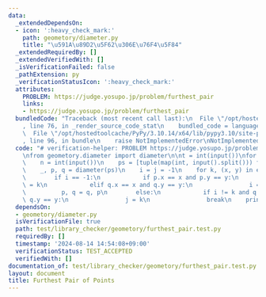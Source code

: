 ```yaml
---
data:
  _extendedDependsOn:
  - icon: ':heavy_check_mark:'
    path: geometory/diameter.py
    title: "\u591A\u89D2\u5F62\u306E\u76F4\u5F84"
  _extendedRequiredBy: []
  _extendedVerifiedWith: []
  _isVerificationFailed: false
  _pathExtension: py
  _verificationStatusIcon: ':heavy_check_mark:'
  attributes:
    PROBLEM: https://judge.yosupo.jp/problem/furthest_pair
    links:
    - https://judge.yosupo.jp/problem/furthest_pair
  bundledCode: "Traceback (most recent call last):\n  File \"/opt/hostedtoolcache/PyPy/3.10.14/x64/lib/pypy3.10/site-packages/onlinejudge_verify/documentation/build.py\"\
    , line 76, in _render_source_code_stat\n    bundled_code = language.bundle(\n\
    \  File \"/opt/hostedtoolcache/PyPy/3.10.14/x64/lib/pypy3.10/site-packages/onlinejudge_verify/languages/python.py\"\
    , line 96, in bundle\n    raise NotImplementedError\nNotImplementedError\n"
  code: "# verification-helper: PROBLEM https://judge.yosupo.jp/problem/furthest_pair\n\
    \nfrom geometory.diameter import diameter\n\nt = int(input())\nfor _ in range(t):\n\
    \    n = int(input())\n    ps = [tuple(map(int, input().split())) for _ in range(n)]\n\
    \    _, p, q = diameter(ps)\n    i = j = -1\n    for k, (x, y) in enumerate(ps):\n\
    \        if i == -1:\n            if p.x == x and p.y == y:\n                i\
    \ = k\n            elif q.x == x and q.y == y:\n                i = k\n      \
    \          p, q = q, p\n        else:\n            if i != k and q.x == x and\
    \ q.y == y:\n                j = k\n                break\n    print(i, j)\n"
  dependsOn:
  - geometory/diameter.py
  isVerificationFile: true
  path: test/library_checker/geometory/furthest_pair.test.py
  requiredBy: []
  timestamp: '2024-08-14 14:54:08+09:00'
  verificationStatus: TEST_ACCEPTED
  verifiedWith: []
documentation_of: test/library_checker/geometory/furthest_pair.test.py
layout: document
title: Furthest Pair of Points
---
```

